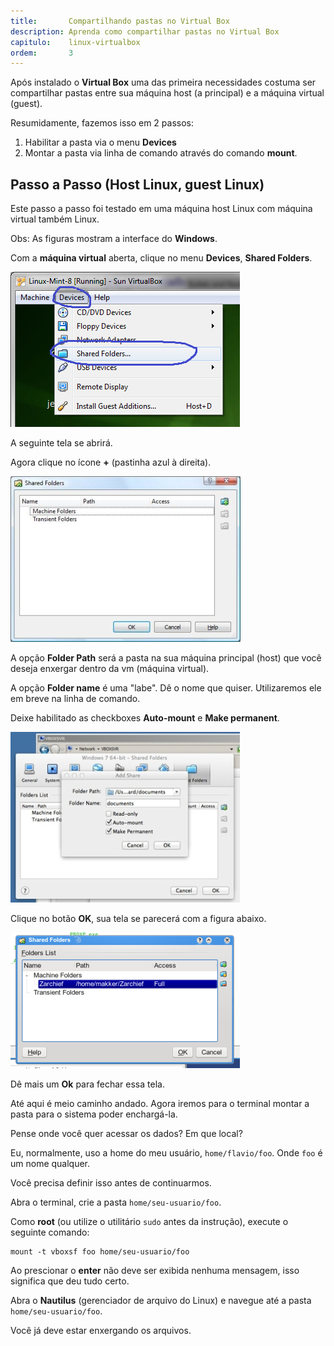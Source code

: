 ```yaml
---
title:       Compartilhando pastas no Virtual Box
description: Aprenda como compartilhar pastas no Virtual Box
capitulo:    linux-virtualbox
ordem:       3
---
```


Após instalado o __Virtual Box__ uma das primeira necessidades costuma ser compartilhar pastas entre sua máquina host
(a principal) e a máquina virtual (guest).

Resumidamente, fazemos isso em 2 passos:

1. Habilitar a pasta via o menu __Devices__
2. Montar a pasta via linha de comando através do comando __mount__.



Passo a Passo (Host Linux, guest Linux)
---

Este passo a passo foi testado em uma máquina host Linux com máquina virtual também Linux.

Obs: As figuras mostram a interface do __Windows__.


Com a __máquina virtual__ aberta, clique no menu __Devices__, __Shared Folders__.

![Figura1](virtualbox-shared-folders-01.png "[imagem virutal box 1]")

A seguinte tela se abrirá.

Agora clique no ícone __+__ (pastinha azul à direita).

![Figur2](virtualbox-shared-folders-02.jpg "[imagem virutal box 2]")

A opção __Folder Path__ será a pasta na sua máquina principal (host) que você deseja enxergar dentro da vm (máquina virtual).

A opção __Folder name__ é uma "labe". Dê o nome que quiser. Utilizaremos ele em breve na linha de comando.

Deixe habilitado as checkboxes __Auto-mount__ e __Make permanent__.

![Figura3](virtualbox-shared-folders-03.jpg "[imagem virutal box 3]")

Clique no botão __OK__, sua tela se parecerá com a figura abaixo.

![Figura4](virtualbox-shared-folders-04.png "[imagem virutal box 4]")

Dê mais um __Ok__ para fechar essa tela.

Até aqui é meio caminho andado. Agora iremos para o terminal montar a pasta para o sistema poder enchargá-la.

Pense onde você quer acessar os dados? Em que local?

Eu, normalmente, uso a home do meu usuário, `home/flavio/foo`. Onde `foo` é um nome qualquer.

Você precisa definir isso antes de continuarmos.

Abra o terminal, crie a pasta `home/seu-usuario/foo`.

Como __root__ (ou utilize o utilitário `sudo` antes da instrução), execute o seguinte comando:

    mount -t vboxsf foo home/seu-usuario/foo

Ao prescionar o __enter__ não deve ser exibida nenhuma mensagem, isso significa que deu tudo certo.

Abra o __Nautilus__ (gerenciador de arquivo do Linux) e navegue até a pasta `home/seu-usuario/foo`.

Você já deve estar enxergando os arquivos.